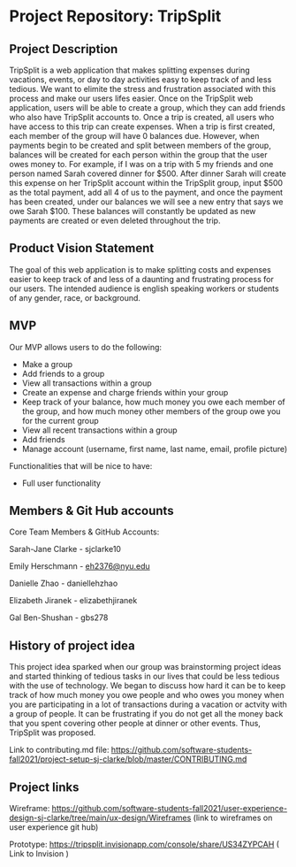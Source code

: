 # Project Repository: TripSplit

## Project Description

TripSplit is a web application that makes splitting expenses during vacations, events, or day to day activities easy to keep track of and less tedious. We want to elimite the stress and frustration associated with this process and make our users lifes easier. Once on the TripSplit web application, users will be able to create a group, which they can add friends who also have TripSplit accounts to. Once a trip is created, all users who have access to this trip can create expenses. When a trip is first created, each member of the group will have 0 balances due. However, when payments begin to be created and split between members of the group, balances will be created for each person within the group that the user owes money to. For example, if I was on a trip with 5 my friends and one person named Sarah covered dinner for $500. After dinner Sarah will create this expense on her TripSplit account within the TripSplit group, input $500 as the total payment, add all 4 of us to the payment, and once the payment has been created, under our balances we will see a new entry that says we owe Sarah $100. These balances will constantly be updated as new payments are created or even deleted throughout the trip. 


## Product Vision Statement 

The goal of this web application is to make splitting costs and expenses easier to keep track of and less of a daunting and frustrating process for our users. The intended audience is english speaking workers or students of any gender, race, or background. 

## MVP
Our MVP allows users to do the following: 
- Make a group 
- Add friends to a group 
- View all transactions within a group 
- Create an expense and charge friends within your group 
- Keep track of your balance, how much money you owe each member of the group, and how much money other members of the group owe you for the current group 
- View all recent transactions within a group 
- Add friends 
- Manage account (username, first name, last name, email, profile picture)

Functionalities that will be nice to have: 
- Full user functionality 

## Members & Git Hub accounts 

Core Team Members & GitHub Accounts: 

Sarah-Jane Clarke - sjclarke10

Emily Herschmann - eh2376@nyu.edu

Danielle Zhao - daniellehzhao

Elizabeth Jiranek - elizabethjiranek

Gal Ben-Shushan - gbs278 

## History of project idea 

This project idea sparked when our group was brainstorming project ideas and started thinking of tedious tasks in our lives that could be less tedious with the use of technology. We began to discuss how hard it can be to keep track of how much money you owe people and who owes you money when you are participating in a lot of transactions during a vacation or actvity with a group of people. It can be frustrating if you do not get all the money back that you spent covering other people at dinner or other events. Thus, TripSplit was proposed. 


Link to contributing.md file: https://github.com/software-students-fall2021/project-setup-sj-clarke/blob/master/CONTRIBUTING.md 

## Project links 

Wireframe: https://github.com/software-students-fall2021/user-experience-design-sj-clarke/tree/main/ux-design/Wireframes (link to wireframes on user experience git hub)

Prototype: https://tripsplit.invisionapp.com/console/share/US34ZYPCAH 
( Link to Invision )





